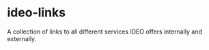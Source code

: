 # ideo-links

A collection of links to all different services IDEO offers internally and externally. 

